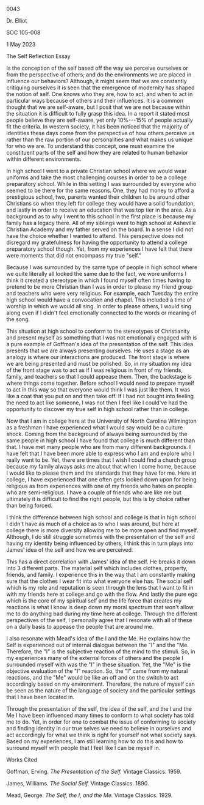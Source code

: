0043

Dr. Elliot

SOC 105-008

1 May 2023

The Self Reflection Essay

Is the conception of the self based off the way we perceive ourselves or
from the perspective of others; and do the environments we are placed in
influence our behaviors? Although, it might seem that we are constantly
critiquing ourselves it is seen that the emergence of modernity has
shaped the notion of self. One knows who they are, how to act, and when
to act in particular ways because of others and their influences. It is
a common thought that we are self-aware, but I posit that we are not
because within the situation it is difficult to fully grasp this idea.
In a report it stated most people believe they are self-aware, yet only
10%---15% of people actually fit the criteria. In western society, it
has been noticed that the majority of identities these days come from
the perspective of how others perceive us rather than the raw portion of
our personalities and what makes us unique for who we are. To understand
this concept, one must examine the constituent parts of the self and how
they are related to human behavior within different environments.

In high school I went to a private Christian school where we would wear
uniforms and take the most challenging courses in order to be a college
preparatory school. While in this setting I was surrounded by everyone
who seemed to be there for the same reasons. One, they had money to
afford a prestigious school, two, parents wanted their children to be
around other Christians so when they left for college they would have a
solid foundation, and lastly in order to receive an education that was
top tier in the area. As a background as to why I went to this school in
the first place is because my family has a legacy there. All of my
siblings went to high school at Asheville Christian Academy and my
father served on the board. In a sense I did not have the choice whether
I wanted to attend. This perspective does not disregard my gratefulness
for having the opportunity to attend a college preparatory school
though. Yet, from my experiences I have felt that there were moments
that did not encompass my true "self."

Because I was surrounded by the same type of people in high school where
we quite literally all looked the same due to the fact, we wore uniforms
I think it created a stereotype in which I found myself often times
having to pretend to be more Christian than I was in order to please my
friend group and teachers who were very religious. For example, each
Tuesday the entire high school would have a convocation and chapel. This
included a time of worship in which we would all sing. In order to
please others, I would sing along even if I didn't feel emotionally
connected to the words or meaning of the song.

This situation at high school to conform to the stereotypes of
Christianity and present myself as something that I was not emotionally
engaged with is a pure example of Goffman's idea of the presentation of
the self. This idea presents that we are always presenting ourselves. He
uses a stage as an analogy is where our interactions are produced. The
front stage is where we are being presented and must be polished. So, in
my situation my idea of the front stage was to act as if I was religious
in front of my friends, family, and teachers so that I could appease
them. Then, the backstage is where things come together. Before school I
would need to prepare myself to act in this way so that everyone would
think I was just like them. It was like a coat that you put on and then
take off. If I had not bought into feeling the need to act like someone,
I was not then I feel like I could've had the opportunity to discover my
true self in high school rather than in college.

Now that I am in college here at the University of North Carolina
Wilmington as a freshman I have experienced what I would say would be a
culture shock. Coming from the background of always being surrounded by
the same people in high school I have found that college is much
different than that. I have met many people who are from many different
backgrounds. I have felt that I have been more able to express who I am
and explore who I really want to be. Yet, there are times that I wish I
could find a church group because my family always asks me about that
when I come home, because I would like to please them and the standards
that they have for me. Here at college, I have experienced that one
often gets looked down upon for being religious as from experiences with
one of my friends who hates on people who are semi-religious. I have a
couple of friends who are like me but ultimately it is difficult to find
the right people, but this is by choice rather than being forced.

I think the difference between high school and college is that in high
school I didn't have as much of a choice as to who I was around, but
here at college there is more diversity allowing me to be more open and
find myself. Although, I do still struggle sometimes with the
presentation of the self and having my identity being influenced by
others, I think this in turn plays into James' idea of the self and how
we are perceived.

This has a direct correlation with James' idea of the self. He breaks it
down into 3 different parts. The material self which includes clothes,
property, friends, and family. I experience this in the way that I am
constantly making sure that the clothes I wear fit into what everyone
else has. The social self which is my role and reputation is seen
through the lens that I want to fit in with my friends here at college
and go with the flow. And lastly the pure ego which is the core of my
spiritual self and the life force that creates my reactions is what I
know is deep down my moral spectrum that won't allow me to do anything
bad during my time here at college. Through the different perspectives
of the self, I personally agree that I resonate with all of these on a
daily basis to appease the people that are around me.

I also resonate with Mead's idea of the I and the Me. He explains how
the Self is experienced out of internal dialogue between the "I" and the
"Me. Therefore, the "I" is the subjective reaction of the mind to the
stimuli. So, in my experiences many of the external forces of others and
the people I surrounded myself with was the "I" in these situation. Yet,
the "Me" is the objective evaluation of the "I" reaction. So, the "I"
came from my natural reactions, and the "Me" would be like an off and on
the switch to act accordingly based on my environment. Therefore, the
nature of myself can be seen as the nature of the language of society
and the particular settings that I have been located in.

Through the presentation of the self, the idea of the self, and the I
and the Me I have been influenced many times to conform to what society
has told me to do. Yet, in order for one to combat the issue of
conforming to society and finding identity in our true selves we need to
believe in ourselves and act accordingly for what we think is right for
yourself not what society says. Based on my experiences, I am still
learning how to do this and how to surround myself with people that I
feel like I can be myself in.

Works Cited

Goffman, Erving. *The Presentation of the Self.* Vintage Classics. 1959.

James, Williams. *The Social Self.* Vintage Classics. 1890.

Mead, George. *The Self, the I, and the Me.* Vintage Classics. 1929.
